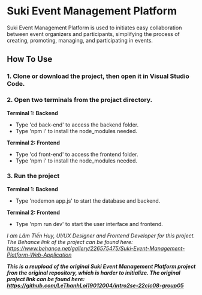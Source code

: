 # Suki Event Management Platform
Suki Event Management Platform is used to initiates easy collaboration between event organizers and participants, simplifying the process of creating, promoting, managing, and participating in events.

## How To Use
### 1. Clone or download the project, then open it in Visual Studio Code.
### 2. Open two terminals from the projact directory.
**Terminal 1: Backend**
- Type 'cd back-end' to access the backend folder.
- Type 'npm i' to install the node_modules needed.

**Terminal 2: Frontend**
- Type 'cd front-end' to access the frontend folder.
- Type 'npm i' to install the node_modules needed.
### 3. Run the project
**Terminal 1: Backend**
- Type 'nodemon app.js' to start the database and backend.

**Terminal 2: Frontend**
- Type 'npm run dev' to start the user interface and frontend.

*I am Lâm Tiến Huy, UI/UX Designer and Frontend Developer for this project. The Behance link of the project can be found here: https://www.behance.net/gallery/226575475/Suki-Event-Management-Platform-Web-Application*

***This is a reupload of the original Suki Event Management Platform project fron the original repository, which is harder to initialize. The original project link can be found here: https://github.com/LeThanhLoi19012004/intro2se-22clc08-group05***
